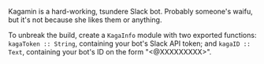 Kagamin is a hard-working, tsundere Slack bot. Probably someone's waifu, but it's not because she likes them or anything.

To unbreak the build, create a `KagaInfo` module with two exported functions:
`kagaToken :: String`, containing your bot's Slack API token; and
`kagaID :: Text`, containing your bot's ID on the form "<@XXXXXXXXX>".

